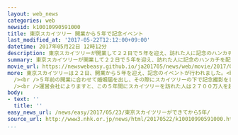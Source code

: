 ```yaml
---
layout: web_news
categories: web
newsid: k10010990591000
title: 東京スカイツリー 開業から５年で記念イベント
last_modified_at: '2017-05-22T12:12:00+09:00'
datetime: 2017年05月22日 12時12分
description: 東京スカイツリーが開業して２２日で５年を迎え、訪れた人に記念のハンカチを配るなどのイベントが行われました。
summary: 東京スカイツリーが開業して２２日で５年を迎え、訪れた人に記念のハンカチを配るなどのイベントが行われました。
movie_url: https://newswebeasy.github.io/ja201705/news/web/movie/2017/05/23/k10010990591000.mp4
more: 東京スカイツリーは２２日、開業から５年を迎え、記念のイベントが行われました。<br /><br />このうち、近くの広場では運営会社の関係者などが、地元の墨田区の花となっているツツジの苗木の記念植樹を行いました。このあと、併設する商業施設も含めて、訪れた人にスカイツリーや富士山などの刺しゅうをあしらったハンカチが配られていました。<br
  /><br />５年前の開業に合わせて婚姻届を出し、その際にスカイツリーの下で記念撮影をしたという３０代の夫婦は「私たちにとっても子どもができるなど、この５年間はあっという間でした。今後もスカイツリーとともに家族の成長を振り返ることができればうれしいです」と話していました。<br
  /><br />運営会社によりますと、この５年間にスカイツリーを訪れた人は２７００万人を超えていて、最近では外国人観光客の割合が増えているということで、東京オリンピック・パラリンピックを３年後に控え、運営会社では盆踊りなどのイベントを実施し、訪れる人の増加を目指したいとしています。
body:
- text: ''
  title: ''
easy_news_url: /news/easy/2017/05/23/東京スカイツリーができてから5年/
source_url: http://www3.nhk.or.jp/news/html/20170522/k10010990591000.html
...
```

